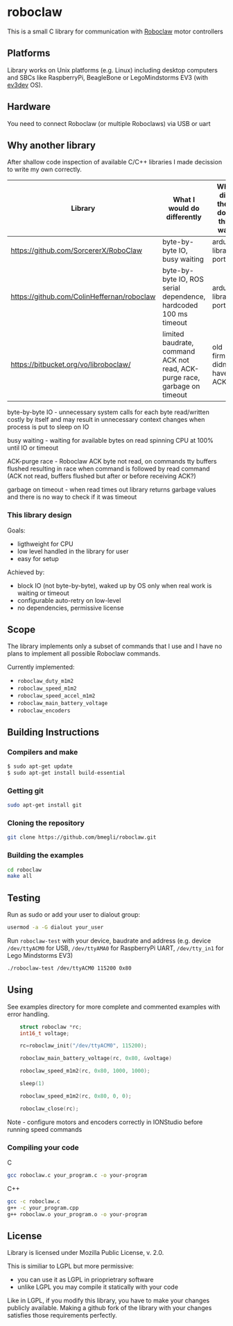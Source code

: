 # roboclaw

This is a small C library for communication with [Roboclaw](http://www.ionmc.com/) motor controllers

## Platforms 

Library works on Unix platforms (e.g. Linux) including desktop computers and SBCs like RaspberryPi, BeagleBone or LegoMindstorms EV3 (with [ev3dev](http://www.ev3dev.org/) OS).

## Hardware

You need to connect Roboclaw (or multiple Roboclaws) via USB or uart

## Why another library

After shallow code inspection of available C/C++ libraries I made decission to write my own correctly.

| Library                                  | What I would do differently                                                |Why did they do it this way|
|------------------------------------------|----------------------------------------------------------------------------|---------------------------|
|https://github.com/SorcererX/RoboClaw     | byte-by-byte IO, busy waiting                                              |arduino library port       |
|https://github.com/ColinHeffernan/roboclaw| byte-by-byte IO, ROS serial dependence, hardcoded 100 ms timeout           |arduino library port       |
|https://bitbucket.org/vo/libroboclaw/     | limited baudrate, command ACK not read, ACK-purge race, garbage on timeout |old firmare didn't have ACK|

byte-by-byte IO - unnecessary system calls for each byte read/written costly by itself and may result in unnecessary context changes when process is put to sleep on IO

busy waiting - waiting for available bytes on read spinning CPU at 100% until IO or timeout

ACK-purge race - Roboclaw ACK byte not read, on commands tty buffers flushed resulting in race when command is followed by read command (ACK not read, buffers flushed but after or before receiving ACK?)

garbage on timeout - when read times out library returns garbage values and there is no way to check if it was timeout

### This library design

Goals:
- ligthweight for CPU
- low level handled in the library for user
- easy for setup

Achieved by:
- block IO (not byte-by-byte), waked up by OS only when real work is waiting or timeout
- configurable auto-retry on low-level
- no dependencies, permissive license

## Scope

The library implements only a subset of commands that I use and I have no plans to implement all possible Roboclaw commands.

Currently implemented:

- `roboclaw_duty_m1m2`
- `roboclaw_speed_m1m2`
- `roboclaw_speed_accel_m1m2`
- `roboclaw_main_battery_voltage`
- `roboclaw_encoders`

## Building Instructions

### Compilers and make

``` bash
$ sudo apt-get update
$ sudo apt-get install build-essential 
```

### Getting git

``` bash
sudo apt-get install git
```

### Cloning the repository

``` bash
git clone https://github.com/bmegli/roboclaw.git
```

### Building the examples

``` bash
cd roboclaw
make all
```

## Testing

Run as sudo or add your user to dialout group:

```bash
usermod -a -G dialout your_user
```

Run `roboclaw-test` with your device, baudrate and address 
(e.g. device `/dev/ttyACM0` for USB, `/dev/ttyAMA0` for RaspberryPi UART, `/dev/tty_in1` for Lego Mindstorms EV3)

``` bash
./roboclaw-test /dev/ttyACM0 115200 0x80
```

## Using

See examples directory for more complete and commented examples with error handling.

``` C
	struct roboclaw *rc;
	int16_t voltage;

	rc=roboclaw_init("/dev/ttyACM0", 115200);

	roboclaw_main_battery_voltage(rc, 0x80, &voltage)	

	roboclaw_speed_m1m2(rc, 0x80, 1000, 1000);

	sleep(1)

	roboclaw_speed_m1m2(rc, 0x80, 0, 0);

	roboclaw_close(rc);
```

Note - configure motors and encoders correctly in IONStudio before running speed commands


### Compiling your code

C
``` bash
gcc roboclaw.c your_program.c -o your-program
```

C++
``` bash
gcc -c roboclaw.c
g++ -c your_program.cpp
g++ roboclaw.o your_program.o -o your-program
```

## License

Library is licensed under Mozilla Public License, v. 2.0.

This is similiar to LGPL but more permissive:
- you can use it as LGPL in prioprietrary software
- unlike LGPL you may compile it statically with your code

Like in LGPL, if you modify this library, you have to make your changes publicly available.
Making a github fork of the library with your changes satisfies those requirements perfectly. 




